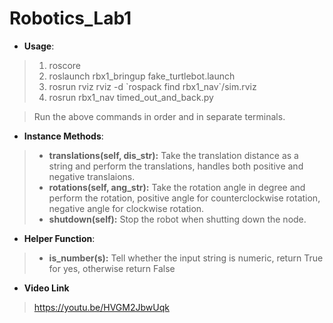 # Robotics_Lab1

* **Usage**:  
>1. roscore  
>2. roslaunch rbx1_bringup fake_turtlebot.launch
>3. rosrun rviz rviz -d \`rospack find rbx1_nav\`/sim.rviz
>4. rosrun rbx1_nav timed_out_and_back.py 

>Run the above commands in order and in separate terminals.

* **Instance Methods**:
> - **translations(self, dis_str):** Take the translation distance as a string and perform the translations, handles both positive and negative translaions.
> - **rotations(self, ang_str):** Take the rotation angle in degree and perform the rotation, positive angle for counterclockwise rotation, negative angle for clockwise rotation.
> - **shutdown(self):** Stop the robot when shutting down the node.
* **Helper Function**:
> - **is_number(s):** Tell whether the input string is numeric, return True for yes, otherwise return False

* **Video Link**
>  https://youtu.be/HVGM2JbwUqk
